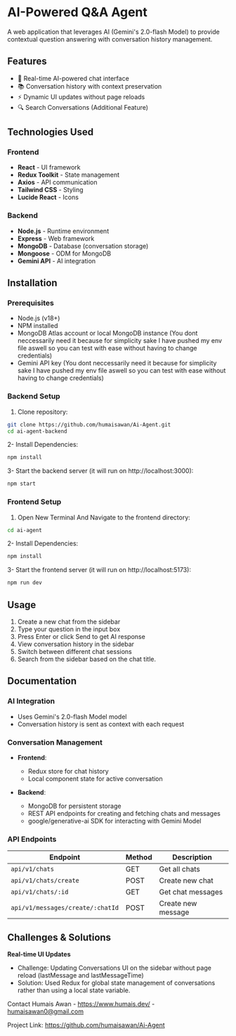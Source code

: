# AI-Powered Q&A Agent


A web application that leverages AI (Gemini's 2.0-flash Model) to provide contextual question answering with conversation history management.

## Features

- 💬 Real-time AI-powered chat interface
- 📚 Conversation history with context preservation
- ⚡ Dynamic UI updates without page reloads
- 🔍 Search Conversations (Additional Feature)

## Technologies Used

### Frontend
- **React** - UI framework
- **Redux Toolkit** - State management
- **Axios** - API communication
- **Tailwind CSS** - Styling
- **Lucide React** - Icons

### Backend
- **Node.js** - Runtime environment
- **Express** - Web framework
- **MongoDB** - Database (conversation storage)
- **Mongoose** - ODM for MongoDB
- **Gemini API** - AI integration

## Installation

### Prerequisites
- Node.js (v18+)
- NPM installed
- MongoDB Atlas account or local MongoDB instance (You dont neccessarily need it because for simplicity sake I have pushed my env file aswell so you can test with ease without having to change credentials)
- Gemini API key (You dont neccessarily need it because for simplicity sake I have pushed my env file aswell so you can test with ease without having to change credentials)

### Backend Setup

1. Clone repository:
```bash
git clone https://github.com/humaisawan/Ai-Agent.git
cd ai-agent-backend
```
2- Install Dependencies:
```bash
npm install
```
3- Start the backend server (it will run on http://localhost:3000):
```bash
npm start
```

### Frontend Setup

1. Open New Terminal And Navigate to the frontend directory:
```bash
cd ai-agent
```
2- Install Dependencies:
```bash
npm install
```
3- Start the frontend server (it will run on http://localhost:5173):
```bash
npm run dev
```

## Usage

1. Create a new chat from the sidebar
2. Type your question in the input box
3. Press Enter or click Send to get AI response
4. View conversation history in the sidebar
5. Switch between different chat sessions
6. Search from the sidebar based on the chat title.


## Documentation

### AI Integration
- Uses Gemini's 2.0-flash Model model
- Conversation history is sent as context with each request

### Conversation Management
- **Frontend**: 
  - Redux store for chat history
  - Local component state for active conversation
  
- **Backend**:
  - MongoDB for persistent storage
  - REST API endpoints for creating and fetching chats and messages
  - google/generative-ai SDK for interacting with Gemini Model

### API Endpoints
| Endpoint | Method | Description |
|----------|--------|-------------|
| `api/v1/chats` | GET | Get all chats |
| `api/v1/chats/create` | POST | Create new chat |
| `api/v1/chats/:id` | GET | Get chat messages |
| `api/v1/messages/create/:chatId` | POST | Create new message |

## Challenges & Solutions

 **Real-time UI Updates**
   - Challenge: Updating Conversations UI on the sidebar without page reload (lastMessage and lastMessageTime)
   - Solution: Used Redux for global state management of conversations rather than using a local state variable.



Contact
Humais Awan - https://www.humais.dev/ - humaisawan0@gmail.com

Project Link: https://github.com/humaisawan/Ai-Agent
